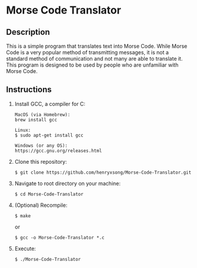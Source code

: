 # Morse Code Translator
## Description
This is a simple program that translates text into Morse Code. While Morse Code is a very popular method of transmitting messages, it is not a standard method of communication and not many are able to translate it. This program is designed to be used by people who are unfamiliar with Morse Code.


## Instructions
1. Install GCC, a compiler for C:
    ```
    MacOS (via Homebrew):
    brew install gcc
    ```
    ```
    Linux:
    $ sudo apt-get install gcc
    ```
    ```
    Windows (or any OS):
    https://gcc.gnu.org/releases.html
    ```

2. Clone this repository:
    ```
    $ git clone https://github.com/henryxsong/Morse-Code-Translator.git
    ```

3. Navigate to root directory on your machine:
    ```
    $ cd Morse-Code-Translator
    ```

4. (Optional) Recompile:
    ```
    $ make
    ```
    or
    ```
    $ gcc -o Morse-Code-Translator *.c
    ```

5. Execute:
    ```
    $ ./Morse-Code-Translator
    ```

